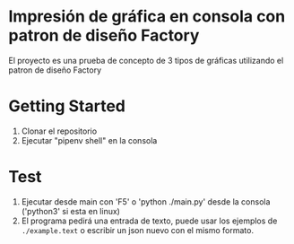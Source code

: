 # Impresión de gráfica en consola con patron de diseño Factory

El proyecto es una prueba de concepto de 3 tipos de gráficas utilizando el patron de diseño Factory

# Getting Started
1. Clonar el repositorio
2. Ejecutar "pipenv shell" en la consola

# Test
1. Ejecutar desde main con 'F5' o 'python ./main.py' desde la consola ('python3' si esta en linux)
2. El programa pedirá una entrada de texto, puede usar los ejemplos de `./example.text` o escribir un json nuevo con el mismo formato.
